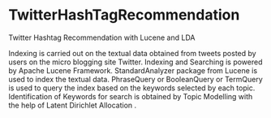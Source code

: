 # TwitterHashTagRecommendation
Twitter Hashtag Recommendation with Lucene and LDA


Indexing is carried out on the textual data obtained from tweets posted by users on the micro blogging site Twitter.
Indexing and Searching is powered by Apache Lucene Framework.
StandardAnalyzer package from Lucene is used to index the textual data.
PhraseQuery or BooleanQuery or TermQuery is used to query the index based on the keywords selected by each topic.
Identification of Keywords for search is obtained by Topic Modelling with the help of Latent Dirichlet Allocation .
